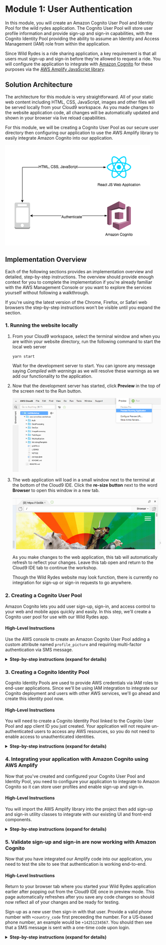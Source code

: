 # Module 1: User Authentication

In this module, you will create an Amazon Cognito User Pool and Identity Pool for the wild rydes application.
The Cognito User Pool will store user profile information and provide sign-up and sign-in capabilities, with the Cognito Identity Pool providing the ability to assume an Identity and Access Management (IAM) role from within the application.

Since Wild Rydes is a ride sharing application, a key requirement is that all users must sign-up and sign-in before they're allowed to request a ride. You will configure the application to integrate with [Amazon Cognito](https://aws.amazon.com/cognito/) for these purposes via the [AWS Amplify JavaScript library](https://aws-amplify.github.io/).

## Solution Architecture

The architecture for this module is very straightforward. All of your static web content including HTML, CSS, JavaScript, images and other files will be served locally from your Cloud9 workspace. As you made changes to the website application code, all changes will be automatically updated and shown in your browser via live reload capabilities.

For this module, we will be creating a Cognito User Pool as our secure user directory then configuring our application to use the AWS Amplify library to easily integrate Amazon Cognito into our application.

![Website architecture](../images/wildrydes-module1-architecture.png)

## Implementation Overview

Each of the following sections provides an implementation overview and detailed, step-by-step instructions. The overview should provide enough context for you to complete the implementation if you're already familiar with the AWS Management Console or you want to explore the services yourself without following a walkthrough.

If you're using the latest version of the Chrome, Firefox, or Safari web browsers the step-by-step instructions won't be visible until you expand the section.

### 1. Running the website locally

1. From your Cloud9 workspace, select the terminal window and when you are within your website directory, run the following command to start the local web server 

    ```console
    yarn start
    ```

    Wait for the development server to start. You can ignore any message saying *Compiled with warnings* as we will resolve these warnings as we add our functionality to the application.


2. Now that the development server has started, click **Preview** in the top of the screen next to the Run button.

    ![Cloud9 Preview](../images/cloud9-local-preview.png)  

3. The web application will load in a small window next to the terminal at the bottom of the Cloud9 IDE. Click the **re-size button** next to the word **Browser** to open this window in a new tab.

    ![Cloud9 Preview Re-size](../images/cloud9-resize-live-preview.png)   

   As you make changes to the web application, this tab will automatically refresh to reflect your changes. Leave this tab open and return to the Cloud9 IDE tab to continue the workshop.

   Though the Wild Rydes website may look function, there is currently no integration for sign-up or sign-in requests to go anywhere.

### 2. Creating a Cognito User Pool

Amazon Cognito lets you add user sign-up, sign-in, and access control to your web and mobile apps quickly and easily. In this step, we'll create a Cognito user pool for use with our Wild Rydes app.

#### High-Level Instructions

Use the AWS console to create an Amazon Cognito User Pool adding a custom attribute named `profile_picture` and requiring multi-factor authentication via SMS message.

<details>
<summary><strong>Step-by-step instructions (expand for details)</strong></summary><p>

1. In the AWS Management Console choose **Services** then select **Cognito** under Security, Identity, and Compliance.

1. Choose your desired **Region** in top-right of the console if not already chosen.

1. Choose **Manage User Pools**.

1. Choose **Create a User Pool** in the top right of the console.

1. Provide a name for your user pool such as `wild-rydes`.

1. Choose **Step through settings** to configure our user pool options.

![User Pool Setup Step 1](../images/cognito-userpool-setup-step1.png)

1. Leave **Username** checked, but additionally select *Also allow sign in with verified email address* and *Also allow sign in with verified phone number*.

1. At the bottom of the screen, choose **Add custom attribute** and add a string attribute named `profile_picture`. Leave the attribute set as mutable with a max length of 256 characters.

![User Pool Setup Step 2](../images/cognito-userpool-setup-step2.png)

1. Choose **Next**.

1. Leave password policies and user sign up settings set to default settings and choose **Next**.

![User Pool Setup Step 3](../images/cognito-userpool-setup-step3.png)

1. Choose to set MFA as **Required** as we want to enforce additional security in our application.

1. Choose to enable SMS text message as the second factor authentication option.

1. Choose to require validation of email and phone numbers both.

![User Pool Setup Step 4](../images/cognito-userpool-setup-step4.png)

1. Choose **Create role** to create an IAM role with the default name to allow Cognito to send SMS messages on your behalf.

1. Choose **Next step**.

1. Leave all message defaults as-is and choose **Next step**.

1. Skip adding any tags and click **Next step**.

1. Choose **No** to not remember your user's devices then click **Next step**.

![User Pool Setup Step 5](../images/cognito-userpool-setup-step5.png)

1. Choose **Add an app client**

1. Input `wild-rydes-web-app` as the app client name

1. Uncheck **Generate client secret**. Client secrets are used for server-side applications authentication and are not needed for JavaScript applications.

![User Pool Setup Step 6](../images/cognito-userpool-setup-step6.png)

1. Choose **Next step**.

1. Leavea all Lambda trigger settings set to **none**. These trigger settings allow you to extend the out-of-the-box sign-up and sign-in flows with your own custom logic, but we will not be using this feature in this workshop.

1. Choose **Next step**.

1. Review summary of all provided settings for accuracy then choose **Create pool**.

1. Create a new editor tab within Cloud9 and copy/paste your new User pool's Pool Id and Pool ARN to the scratchpad tab. You will be using these values later on.

1. Click **App clients** in the left-hand nav menu under *General Settings*

1. Copy/paste your app client's ID to the scratchpad editor tab within Cloud9 for later reference.

</p></details>

### 3. Creating a Cognito Identity Pool

Cognito Identity Pools are used to provide AWS credentials via IAM roles to end-user applications. Since we'll be using IAM integration to integrate our Cognito deployment and users with other AWS services, we'll go ahead and create this identity pool now.

#### High-Level Instructions

You will need to create a Cognito Identity Pool linked to the Cognito User Pool and app client ID you just created. Your application will not require un-authenticated users to access any AWS resources, so you do not need to enable access to unauthenticated identities. 

<details>
<summary><strong>Step-by-step instructions (expand for details)</strong></summary><p>

1. In the Cognito console, choose **Federated Identities** in the header bar to switch to the console for Cognito Federated Identities.

1. Choose **Create new Identity pool**.

1. Input `wildrydes_identity_pool` as the Identity pool name.

1. Under Authentication providers, within the Cognito tab, input the User Pool ID and App client Id you copied previously to the scratchpad.

![Identity Pool Setup Step 1](../images/cognito-identitypool-setup-step1.png)

1. Choose **Create Pool**.

1. Choose **Allow** to allow Cognito Identity Pools to setup IAM roles for your application's users. Permissions and settings of these roles can be customized later.

1. Copy/paste the **Identity Pool ID** from the code sample within the Get AWS Credentials section into your Cloud9 scatchpad editor tab.

</p></details>

### 4. Integrating your application with Amazon Cognito using AWS Amplify

Now that you've created and configured your Cognito User Pool and Identity Pool, you need to configure your application to integrate to Amazon Cognito so it can store user profiles and enable sign-up and sign-in.

#### High-Level Instructions

You will import the AWS Amplify library into the project then add sign-up and sign-in utility classes to integrate with our existing UI and front-end components.

<details>
<summary><strong>Step-by-step instructions (expand for details)</strong></summary><p>

1. Before using any AWS Amplify modules, we first need to configure Amplify to use our newly created Cognito resources by updating `src/amplify-config.js`.

1. After opening this file in your Cloud9 IDE editor, find an replace the following parameters with values from your previous scratchpad:
- `identityPoolId`
- `region`
- `userPoolId`
- `userPoolWebClientId`

1. Before using any AWS Amplify modules, we first need to configure Amplify to use our AWS environment configuration stored in `src/amplify-config.js`.

    Edit the `src/index.js` file to add the following lines to the top of the file (below all the other imports) to configure Amplify then save your changes:

    ```
    import Amplify from 'aws-amplify';
    import awsConfig from './amplify-config';

    Amplify.configure(awsConfig);
    ```

1. Now that we've imported the Amplify and configured the Amplify library, we need to update our application's code to sign-up users using Amplify and Cognito User Pools by finding and replacing the following methods within the `src/auth/SignUp.js` file with the code below then save your changes.

    ```
    async onSubmitForm(e) {
        e.preventDefault();
        try {
        const params = {
            username: this.state.email.replace(/[@.]/g, '|'),
            password: this.state.password,
            attributes: {
            email: this.state.email,
            phone_number: this.state.phone
            },
            validationData: []
        };
        const data = await Auth.signUp(params);
        console.log(data);
        this.setState({ stage: 1 });
        } catch (err) {
        alert(err.message);
        console.error("Exception from Auth.signUp: ", err);
        this.setState({ stage: 0, email: '', password: '', confirm: '' });
        }
    }

    async onSubmitVerification(e) {
        e.preventDefault();
        try {
        const data = await Auth.confirmSignUp(
            this.state.email.replace(/[@.]/g, '|'),
            this.state.code
        );
        console.log(data);
        // Go to the sign in page
        this.props.history.replace('/signin');
        } catch (err) {
        alert(err.message);
        console.error("Exception from Auth.confirmSignUp: ", err);
        this.setState({ stage: 0, email: '', password: '', confirm: '', code: '' });
        }
    }
    ```

1. You additionally need to integrate the sign-in capability to use AWS Amplify and Cognito by finding and replacing the following methods within the `src/auth/SignIn.js` file with the code below then save your changes.

    ```
    async onSubmitForm(e) {
        e.preventDefault();
        try {
            const userObject = await Auth.signIn(
                this.state.email.replace(/[@.]/g, '|'),
                this.state.password
            );
            console.log('userObject = ', userObject);
            this.setState({ userObject, stage: 1 });
        } catch (err) {
            alert(err.message);
            console.error('Auth.signIn(): ', err);
        }
    }

    async onSubmitVerification(e) {
        e.preventDefault();
        try {
            const data = await Auth.confirmSignIn(
                this.state.userObject,
                this.state.code
            );
            console.log('data = ', data);
            this.setState({ stage: 0, email: '', password: '', code: '' });
            this.props.history.replace('/app');
        } catch (err) {
            alert(err.message);
            console.error('Auth.confirmSignIn(): ', err);
        }
    }
    ```

1. Finally, we need to ensure our application evaluates the user's authenticated state. You will need to make a final edit to the route configuration in `src/index.js` so that the current authentication is read from local storage, then adjust the routing based on authentication.

    Open `src/index.js` in your Cloud9 IDE and find and replace the following code to evaluate whether a user is authenticated via Amplify.

    ```
    const isAuthenticated = () => Amplify.Auth.user !== null;
    ```

</p></details>

### 5. Validate sign-up and sign-in are now working with Amazon Cognito

Now that you have integrated our Amplify code into our application, you need to test the site to see that authentication is working end-to-end.

#### High-Level Instructions

Return to your browser tab where you started your Wild Rydes application earlier after popping out from the Cloud9 IDE once in preview mode. This page automatically refreshes after you save any code changes so should now reflect all of your changes and be ready for testing.

Sign-up as a new user then sign-in with that user. Provide a valid phone number with `+country_code` first preceeding the number. For a US-based phone number, an example would be `+14251234567`. You should then see that a SMS message is sent with a one-time code upon login.

<details>
<summary><strong>Step-by-step instructions (expand for details)</strong></summary><p>

1. Visit `/register` path of your Cloud9's website to go to the registration page.

1. Input your e-mail address, phone number with `+country_code` first preceeding the number, as well as your password twice. For a US-based phone number, an example would be `+14251234567`.

1. Choose **Let's Ryde** to submit registration.

1. On the verify e-mail screen, enter the SMS one-time code sent to your phone number provided then choose **Verify**.

1. Assuming no errors were encountered, you will be redirected to the Sign-in screen. Now, re-enter the same e-mail address and password you chose at registration.

1. When prompted for an MFA code, check your phone entered previously for an SMS message. Enter your **SMS MFA code** at the verification code prompt then choose **Verify**.

1. If the page then loads a map, sign-in was successful and you may proceed to the next module.

</p></details>